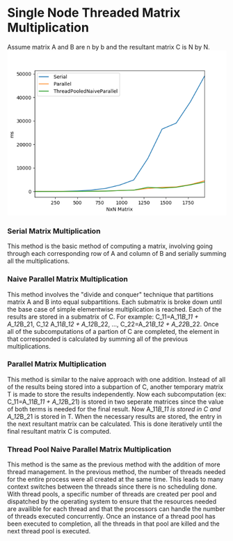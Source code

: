 # Single Node Threaded Matrix Multiplication
Assume matrix A and B are n by b and the resultant matrix C is N by N.
<img src="output.png">

### Serial Matrix Multiplication
This method is the basic method of computing a matrix, involving going through each corresponding row of A and column of B and serially summing all the multiplications. 

### Naive Parallel Matrix Multiplication
This method involves the "divide and conquer" technique that partitions matrix A and B into equal subpartitions. Each submatrix is broke down until the base case of simple elementwise multiplication is reached. Each of the results are stored in a submatrix of C. For example: C_11=A_11*B_11 + A_12*B_21, C_12 A_11*B_12 + A_12*B_22, ..., C_22=A_21*B_12 + A_22*B_22. Once all of the subcomputations of a partion of C are completed, the element in that corresponded is calculated by summing all of the previous multiplications. 

### Parallel Matrix Multiplication
This method is similar to the naive approach with one addition. Instead of all of the results being stored into a subpartion of C, another temporary matrix T is made to store the results independently. Now each subcomputation (ex: C_11=A_11*B_11 + A_12*B_21) is stored in two seperate matrices since the value of both terms is needed for the final result. Now A_11*B_11 is stored in C and A_12*B_21 is stored in T. When the necessary results are stored, the entry in the next resultant matrix can be calculated. This is done iteratively until the final resultant matrix C is computed. 

### Thread Pool Naive Parallel Matrix Multiplication
This method is the same as the previous method with the addition of more thread management. In the previous method, the number of threads needed for the entire process were all created at the same time. This leads to many context switches between the threads since there is no scheduling done. With thread pools, a specific number of threads are created per pool and dispatched by the operating system to ensure that the resources needed are availible for each thread and that the processors can handle the number of threads executed concurrently. Once an instance of a thread pool has been executed to completion, all the threads in that pool are killed and the next thread pool is executed.  
